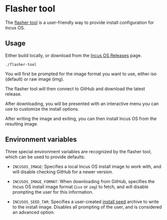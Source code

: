 # Flasher tool
The [flasher tool](https://github.com/lxc/incus-os/tree/main/incus-osd/cmd/flasher-tool)
is a user-friendly way to provide install configuration for Incus OS.

## Usage

Either build locally, or download from the [Incus OS Releases](https://github.com/lxc/incus-os/releases)
page.

    ./flasher-tool
    
You will first be prompted for the image format you want to use, either iso
(default) or raw image (img).

The flasher tool will then connect to GitHub and download the latest release.

After downloading, you will be presented with an interactive menu you can use to
customize the install options.

After writing the image and exiting, you can then install Incus OS from the
resulting image.

## Environment variables

Three special environment variables are recognized by the flasher tool, which can be
used to provide defaults:

  * `INCUSOS_IMAGE`: Specifies a local Incus OS install image to work with, and will
  disable checking GitHub for a newer version.
  
  * `INCUSOS_IMAGE_FORMAT`: When downloading from GitHub, specifies the Incus OS
  install image format (`iso` or `img`) to fetch, and will disable prompting the
  user for this information.
  
  * `INCUSOS_SEED_TAR`: Specifies a user-created [install seed](install-seed.md)
  archive to write to the install image. Disables all prompting of the user, and is
  considered an advanced option.
